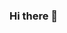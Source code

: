 ### Hi there 👋

<!--
**jagdish2707/jagdish2707** is a ✨ _special_ ✨ repository because its `README.md` (this file) appears on your GitHub profile.

Here are some ideas to get you started:

- 🔭 I’m currently working on something creative...
- 🌱 I’m currently learning how to code
- 👯 I’m looking to collaborate on Payments and banking
- 🤔 I’m looking for help with API's
- 💬 Ask me about banking
- 📫 How to reach me: by email
- 😄 Pronouns: he/him
- ⚡ Fun fact: runner
-->
